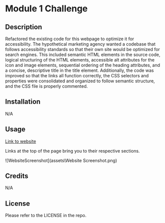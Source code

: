 # Module 1 Challenge

## Description

Refactored the existing code for this webpage to optimize it for accessibility. The hypothetical marketing agency wanted a codebase that follows accessibility standards so that their own site would be optimized for search engines. This included semantic HTML elements in the source code, logical structuring of the HTML elements, accessible alt attributes for the icon and image elements, sequential ordering of the heading attributes, and a concise, descriptive title in the title element. Additionally, the code was improved so that the links all function correctly, the CSS selectors and properties were consolidated and organized to follow semantic structure, and the CSS file is properly commented.

## Installation

N/A

## Usage

[Link to website](https://gurleyryan.github.io/urban-octo-telegram/)

Links at the top of the page bring you to their respective sections.

![WebsiteScreenshot](assets\Website Screenshot.png)

## Credits

N/A

## License

Please refer to the LICENSE in the repo.